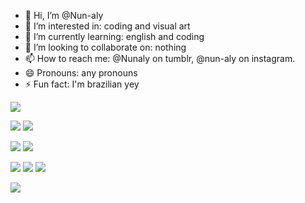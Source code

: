 - 👋 Hi, I’m @Nun-aly
- 👀 I’m interested in: coding and visual art
- 🌱 I’m currently learning: english and coding
- 💞️ I’m looking to collaborate on: nothing
- 📫 How to reach me: @Nunaly on tumblr, @nun-aly on instagram.
- 😄 Pronouns: any pronouns
- ⚡ Fun fact: I'm brazilian yey

![](https://media1.tenor.com/m/T27cGOnTUysAAAAC/bald-alhaitham-alhaitham.gif)

![](https://media1.tenor.com/m/-YU0_-BHeRMAAAAd/neuvi-zhong-toothless-neuvillette.gif) ![](https://media1.tenor.com/m/rpNypJIBRTQAAAAd/dance-vibing.gif)

![](https://media1.tenor.com/m/UyjbZDEZkPEAAAAd/worried-monkey-worried.gif) ![](https://media1.tenor.com/m/ATWvJXuix5UAAAAC/omniscient-reader%27s-viewpoint-omniscient-reader.gif) 

![](https://media1.tenor.com/m/ucPDLxi-pqkAAAAd/giantsbetta-small-monkey.gif) ![](https://media1.tenor.com/m/jxBEZ0IZA0oAAAAd/gojo-roblox.gif) ![](https://media1.tenor.com/m/yPTb4CQcumsAAAAC/xd-meme.gif)

![](https://media1.tenor.com/m/e8-36w65OA4AAAAC/ed-truck.gif) 
